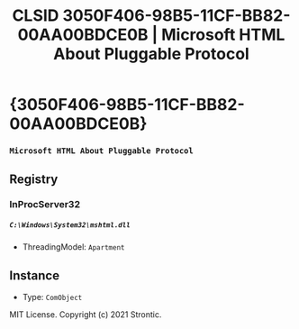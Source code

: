 ﻿---
title: "CLSID 3050F406-98B5-11CF-BB82-00AA00BDCE0B | Microsoft HTML About Pluggable Protocol"
excerpt: What is COM-Object CLSID 3050F406-98B5-11CF-BB82-00AA00BDCE0B?
---

# {3050F406-98B5-11CF-BB82-00AA00BDCE0B}

### `Microsoft HTML About Pluggable Protocol`

## Registry


### InProcServer32

##### `C:\Windows\System32\mshtml.dll`
* ThreadingModel: `Apartment`

## Instance

* Type: `ComObject`

MIT License. Copyright (c) 2021 Strontic.


